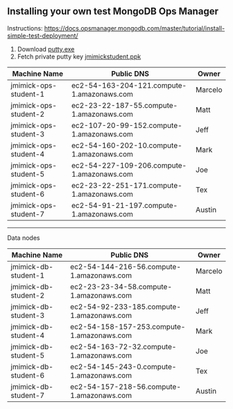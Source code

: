 ## Installing your own test MongoDB Ops Manager

Instructions:
https://docs.opsmanager.mongodb.com/master/tutorial/install-simple-test-deployment/

1. Download [putty.exe](http://the.earth.li/~sgtatham/putty/latest/x86/putty.exe)
2. Fetch private putty key [jmimickstudent.ppk](https://raw.githubusercontent.com/jasonmimick/learn-mongodb/master/jmimickstudent.ppk)


Machine Name | Public DNS | Owner 
------------ | ---------- | -----
jmimick-ops-student-1 | ec2-54-163-204-121.compute-1.amazonaws.com | Marcelo
jmimick-ops-student-2 | ec2-23-22-187-55.compute-1.amazonaws.com | Matt
jmimick-ops-student-3 | ec2-107-20-99-152.compute-1.amazonaws.com | Jeff
jmimick-ops-student-4 | ec2-54-160-202-10.compute-1.amazonaws.com | Mark
jmimick-ops-student-5 | ec2-54-227-109-206.compute-1.amazonaws.com | Joe
jmimick-ops-student-6 | ec2-23-22-251-171.compute-1.amazonaws.com | Tex
jmimick-ops-student-7 | ec2-54-91-21-197.compute-1.amazonaws.com | Austin

---

Data nodes

Machine Name | Public DNS | Owner 
------------ | ---------- | -----
jmimick-db-student-1 | ec2-54-144-216-56.compute-1.amazonaws.com | Marcelo
jmimick-db-student-2 | ec2-23-23-34-58.compute-1.amazonaws.com | Matt
jmimick-db-student-3 | ec2-54-92-233-185.compute-1.amazonaws.com | Jeff
jmimick-db-student-4 | ec2-54-158-157-253.compute-1.amazonaws.com | Mark
jmimick-db-student-5 | ec2-54-163-72-32.compute-1.amazonaws.com | Joe
jmimick-db-student-6 | ec2-54-145-243-0.compute-1.amazonaws.com | Tex
jmimick-db-student-7 | ec2-54-157-218-56.compute-1.amazonaws.com | Austin




